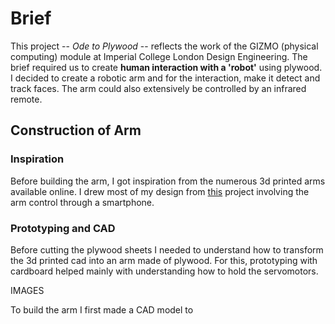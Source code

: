 # Brief
 
This project -- *Ode to Plywood* -- reflects the work of the GIZMO (physical computing) module at Imperial College London Design Engineering. The brief required us to create **human interaction with a 'robot'** using plywood. I decided to create a robotic arm and for the interaction, make it detect and track faces. The arm could also extensively be controlled by an infrared remote. 

## Construction of Arm

### Inspiration

Before building the arm, I got inspiration from the numerous 3d printed arms available online. I drew most of my design from [this](https://howtomechatronics.com/tutorials/arduino/diy-arduino-robot-arm-with-smartphone-control/) project involving the arm control through a smartphone. 

### Prototyping and CAD

Before cutting the plywood sheets I needed to understand how to transform the 3d printed cad into an arm made of plywood. For this, prototyping with cardboard helped mainly with understanding how to hold the servomotors. 

IMAGES



To build the arm I first made a CAD model to  